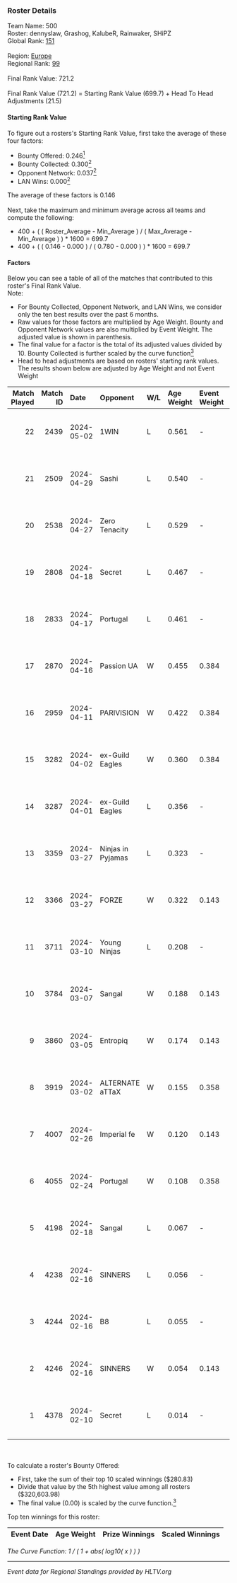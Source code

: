 ### Roster Details<br />
Team Name: 500<br />
Roster: dennyslaw, Grashog, KalubeR, Rainwaker, SHiPZ<br />
Global Rank: [151](../standings_global.md)<br />
<br />
Region: [Europe]( ../standings_europe.md)<br />
Regional Rank: [99]( ../standings_europe.md)<br />
<br />
Final Rank Value:  721.2<br />
<br />
Final Rank Value (721.2) = Starting Rank Value (699.7) + Head To Head Adjustments (21.5)<br />

#### Starting Rank Value<br />
To figure out a rosters's Starting Rank Value, first take the average of these four factors:<br />
- Bounty Offered: 0.246[<sup>1</sup>](#table2)
- Bounty Collected: 0.300[<sup>2</sup>](#table1)
- Opponent Network: 0.037[<sup>2</sup>](#table1)
- LAN Wins: 0.000[<sup>2</sup>](#table1)

The average of these factors is 0.146<br />
<br />
Next, take the maximum and minimum average across all teams and compute the following:<br />
- 400 + ( ( Roster_Average - Min_Average ) / ( Max_Average - Min_Average ) ) * 1600 = 699.7
- 400 + ( ( 0.146 - 0.000 ) / ( 0.780 - 0.000 ) ) * 1600 = 699.7


#### Factors<br />
Below you can see a table of all of the matches that contributed to this roster's Final Rank Value.<br />
Note:<br />

- For Bounty Collected, Opponent Network, and LAN Wins, we consider only the ten best results over the past 6 months.
- Raw values for those factors are multiplied by Age Weight. Bounty and Opponent Network values are also multiplied by Event Weight. The adjusted value is shown in parenthesis.
- The final value for a factor is the total of its adjusted values divided by 10. Bounty Collected is further scaled by the curve function[<sup>3</sup>](#curveFunction)
- Head to head adjustments are based on rosters' starting rank values. The results shown below are adjusted by Age Weight and not Event Weight
<span id="table1"></span><br />


| Match Played | Match ID | Date       | Opponent          | W/L | Age Weight | Event Weight | Bounty Collected | Opponent Network | LAN Wins  | H2H Adj. | Roster                                        |
| -: | -: | :- | :- | :- | :- | :- | :- | :- | :- | -: | :- |
|           22 |     2439 | 2024-05-02 | 1WIN              | L   | 0.561      | -            | -                | -                | -         |    -3.98 | dennyslaw, Grashog, KalubeR, Rainwaker, SHiPZ |
|           21 |     2509 | 2024-04-29 | Sashi             | L   | 0.540      | -            | -                | -                | -         |    -1.28 | dennyslaw, Grashog, Rainwaker, REDSTAR, SHiPZ |
|           20 |     2538 | 2024-04-27 | Zero Tenacity     | L   | 0.529      | -            | -                | -                | -         |    -2.25 | dennyslaw, Grashog, Rainwaker, REDSTAR, SHiPZ |
|           19 |     2808 | 2024-04-18 | Secret            | L   | 0.467      | -            | -                | -                | -         |   -10.97 | dennyslaw, Grashog, Rainwaker, REDSTAR, SHiPZ |
|           18 |     2833 | 2024-04-17 | Portugal          | L   | 0.461      | -            | -                | -                | -         |    -8.43 | dennyslaw, Grashog, Rainwaker, REDSTAR, SHiPZ |
|           17 |     2870 | 2024-04-16 | Passion UA        | W   | 0.455      | 0.384        | 0.173 (0.030)    | 1.000 (0.175)    | 0 (0.000) |    12.24 | dennyslaw, Grashog, Rainwaker, REDSTAR, SHiPZ |
|           16 |     2959 | 2024-04-11 | PARIVISION        | W   | 0.422      | 0.384        | 0.017 (0.003)    | 0.564 (0.091)    | 0 (0.000) |    11.73 | dennyslaw, Grashog, Rainwaker, REDSTAR, SHiPZ |
|           15 |     3282 | 2024-04-02 | ex-Guild Eagles   | W   | 0.360      | 0.384        | 0.007 (0.001)    | 0.212 (0.029)    | 0 (0.000) |     7.06 | dennyslaw, Grashog, Rainwaker, REDSTAR, SHiPZ |
|           14 |     3287 | 2024-04-01 | ex-Guild Eagles   | L   | 0.356      | -            | -                | -                | -         |    -4.30 | dennyslaw, Grashog, Rainwaker, REDSTAR, SHiPZ |
|           13 |     3359 | 2024-03-27 | Ninjas in Pyjamas | L   | 0.323      | -            | -                | -                | -         |    -0.04 | dennyslaw, Grashog, Rainwaker, REDSTAR, SHiPZ |
|           12 |     3366 | 2024-03-27 | FORZE             | W   | 0.322      | 0.143        | 0.057 (0.003)    | 0.168 (0.008)    | 0 (0.000) |     7.72 | dennyslaw, Grashog, Rainwaker, REDSTAR, SHiPZ |
|           11 |     3711 | 2024-03-10 | Young Ninjas      | L   | 0.208      | -            | -                | -                | -         |    -2.81 | dennyslaw, Grashog, Rainwaker, REDSTAR, SHiPZ |
|           10 |     3784 | 2024-03-07 | Sangal            | W   | 0.188      | 0.143        | 0.219 (0.006)    | 0.865 (0.023)    | 0 (0.000) |     5.46 | dennyslaw, Grashog, Rainwaker, REDSTAR, SHiPZ |
|            9 |     3860 | 2024-03-05 | Entropiq          | W   | 0.174      | 0.143        | 0.000 (0.000)    | 0.035 (0.001)    | 0 (0.000) |     1.61 | dennyslaw, Grashog, Rainwaker, REDSTAR, SHiPZ |
|            8 |     3919 | 2024-03-02 | ALTERNATE aTTaX   | W   | 0.155      | 0.358        | 0.031 (0.002)    | 0.549 (0.030)    | 0 (0.000) |     4.01 | dennyslaw, Grashog, Rainwaker, REDSTAR, SHiPZ |
|            7 |     4007 | 2024-02-26 | Imperial fe       | W   | 0.120      | 0.143        | 0.128 (0.002)    | 0.294 (0.005)    | 0 (0.000) |     3.28 | dennyslaw, Grashog, Rainwaker, REDSTAR, SHiPZ |
|            6 |     4055 | 2024-02-24 | Portugal          | W   | 0.108      | 0.358        | 0.003 (0.000)    | 0.117 (0.005)    | 0 (0.000) |     1.62 | dennyslaw, Grashog, Rainwaker, REDSTAR, SHiPZ |
|            5 |     4198 | 2024-02-18 | Sangal            | L   | 0.067      | -            | -                | -                | -         |    -0.15 | dennyslaw, Patrick, Rainwaker, REDSTAR, SHiPZ |
|            4 |     4238 | 2024-02-16 | SINNERS           | L   | 0.056      | -            | -                | -                | -         |    -0.13 | dennyslaw, Patrick, Rainwaker, REDSTAR, SHiPZ |
|            3 |     4244 | 2024-02-16 | B8                | L   | 0.055      | -            | -                | -                | -         |    -0.18 | dennyslaw, Patrick, Rainwaker, REDSTAR, SHiPZ |
|            2 |     4246 | 2024-02-16 | SINNERS           | W   | 0.054      | 0.143        | 0.037 (0.000)    | 0.808 (0.006)    | 0 (0.000) |     1.59 | dennyslaw, Patrick, Rainwaker, REDSTAR, SHiPZ |
|            1 |     4378 | 2024-02-10 | Secret            | L   | 0.014      | -            | -                | -                | -         |    -0.31 | dennyslaw, Patrick, Rainwaker, REDSTAR, SHiPZ |

<br />
<span id="table2"></span><br />
To calculate a roster's Bounty Offered:<br />

- First, take the sum of their top 10 scaled winnings ($280.83)
- Divide that value by the 5th highest value among all rosters ($320,603.98)
- The final value (0.00) is scaled by the curve function.[<sup>3</sup>](#curveFunction)

Top ten winnings for this roster:<br />

| Event Date | Age Weight | Prize Winnings | Scaled Winnings |
| :- | -: | :- | :- |


<span id="curveFunction"></span>_The Curve Function: 1 / ( 1 + abs( log10( x ) ) )_<br />

---
_Event data for Regional Standings provided by HLTV.org_<br />
